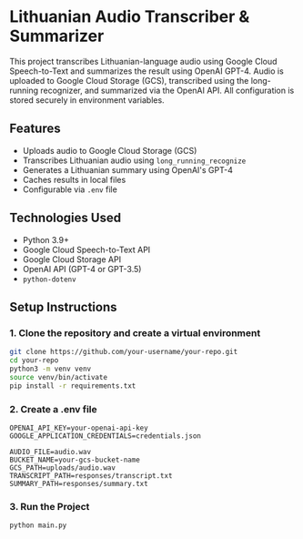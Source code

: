 # Lithuanian Audio Transcriber & Summarizer

This project transcribes Lithuanian-language audio using Google Cloud Speech-to-Text and summarizes the result using OpenAI GPT-4. Audio is uploaded to Google Cloud Storage (GCS), transcribed using the long-running recognizer, and summarized via the OpenAI API. All configuration is stored securely in environment variables.

## Features

- Uploads audio to Google Cloud Storage (GCS)
- Transcribes Lithuanian audio using `long_running_recognize`
- Generates a Lithuanian summary using OpenAI's GPT-4
- Caches results in local files
- Configurable via `.env` file

## Technologies Used

- Python 3.9+
- Google Cloud Speech-to-Text API
- Google Cloud Storage API
- OpenAI API (GPT-4 or GPT-3.5)
- `python-dotenv`

## Setup Instructions

### 1. Clone the repository and create a virtual environment

```bash
git clone https://github.com/your-username/your-repo.git
cd your-repo
python3 -m venv venv
source venv/bin/activate
pip install -r requirements.txt
```

### 2. Create a .env file

```
OPENAI_API_KEY=your-openai-api-key
GOOGLE_APPLICATION_CREDENTIALS=credentials.json

AUDIO_FILE=audio.wav
BUCKET_NAME=your-gcs-bucket-name
GCS_PATH=uploads/audio.wav
TRANSCRIPT_PATH=responses/transcript.txt
SUMMARY_PATH=responses/summary.txt
```

### 3. Run the Project

```
python main.py
```
